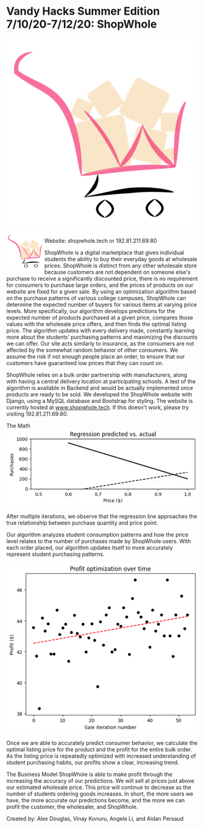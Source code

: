# Vandy Hacks Summer Edition 7/10/20-7/12/20: ShopWhole

![picture](https://github.com/adouglas24/ShopWhole/blob/master/boga-project/static/shopwhole-transparent.png)
<img align="left" width="100" height="100" src="https://github.com/adouglas24/ShopWhole/blob/master/boga-project/static/shopwhole-transparent.png">

Website: shopwhole.tech or 192.81.211.69:80

ShopWhole is a digital marketplace that gives individual students the ability to buy their everyday goods at wholesale prices. ShopWhole is distinct from any other wholesale store because customers are not dependent on someone else's purchase to receive a significantly discounted price, there is no requirement for consumers to purchase large orders, and the prices of products on our website are fixed for a given sale. By using an optimization algorithm based on the purchase patterns of various college campuses, ShopWhole can determine the expected number of buyers for various items at varying price levels. More specifically, our algorithm develops predictions for the expected number of products purchased at a given price, compares those values with the wholesale price offers, and then finds the optimal listing price. The algorithm updates with every delivery made, constantly learning more about the students’ purchasing patterns and maximizing the discounts we can offer. Our site acts similarly to insurance, as the consumers are not affected by the somewhat random behavior of other consumers. We assume the risk if not enough people place an order, to ensure that our customers have guaranteed low prices that they can count on. 

ShopWhole relies on a bulk order partnership with manufacturers, along with having a central delivery location at participating schools. 
A test of the algorithm is available in Backend and would be actually implemented once products are ready to be sold. We developed the ShopWhole website with Django, using a MySQL database and Bootstrap for styling. The website is currently hosted at www.shopwhole.tech. If this doesn't work, please try visiting 192.81.211.69:80.


The Math
![picture](https://github.com/adouglas24/ShopWhole/blob/master/boga-project/static/visualization.gif)

After multiple iterations, we observe that the regression line approaches the true relationship between purchase quantity and price point.


Our algorithm analyzes student consumption patterns and how the price level relates to the number of purchases made by ShopWhole users. With each order placed, our algorithm updates itself to more accurately represent student purchasing patterns.

![picture](https://github.com/adouglas24/ShopWhole/blob/master/boga-project/static/profitoptimization.png)


Once we are able to accurately predict consumer behavior, we calculate the optimal listing price for the product and the profit for the entire bulk order. As the listing price is repeatedly optimized with increased understanding of student purchasing habits, our profits show a clear, increasing trend.

The Business Model
ShopWhole is able to make profit through the increasing the accuracy of our predictions. We will sell at prices just above our estimated wholesale price. This price will continue to decrease as the number of students ordering goods increases. In short, the more users we have, the more accurate our predictions become, and the more we can profit the customer, the wholesaler, and ShopWhole.


Created by: Alex Douglas, Vinay Konuru, Angela Li, and Aidan Persaud
